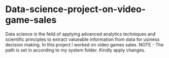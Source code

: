 # Data-science-project-on-video-game-sales
Data science is the feild of applying advanced analytics techniques and scientific principles to extract valueable information from data for  usiness decision making. In this project i worked on video games sales.
NOTE - The path is set in according to my system folder. Kindly apply changes.

